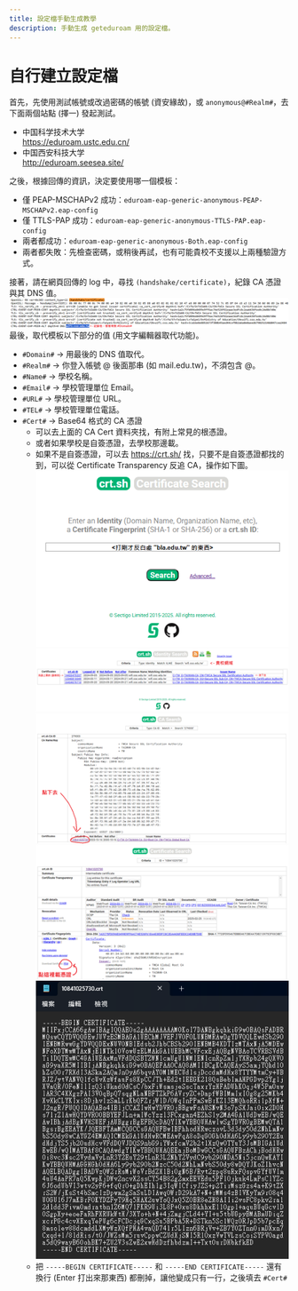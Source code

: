 ```yaml
---
title: 設定檔手動生成教學
description: 手動生成 geteduroam 用的設定檔。
---
```


# 自行建立設定檔<br>
首先，先使用測試帳號或改過密碼的帳號 (資安緣故)，或 `anonymous@#Realm#`，去下面兩個站點 (擇一) 發起測試。<br>
- 中国科学技术大学<br>
  <https://eduroam.ustc.edu.cn/><br>
- 中国西安科技大学<br>
  <http://eduroam.seesea.site/><br>

之後，根據回傳的資訊，決定要使用哪一個模板：<br>
- 僅 PEAP-MSCHAPv2 成功：`eduroam-eap-generic-anonymous-PEAP-MSCHAPv2.eap-config`
- 僅 TTLS-PAP 成功：`eduroam-eap-generic-anonymous-TTLS-PAP.eap-config`
- 兩者都成功：`eduroam-eap-generic-anonymous-Both.eap-config`
- 兩者都失敗：先檢查密碼，或稍後再試，也有可能貴校不支援以上兩種驗證方式。

接著，請在網頁回傳的 log 中，尋找 `(handshake/certificate)`，紀錄 CA 憑證與其 DNS 值。
![Cert](selfgen/Cert.png)
最後，取代模板以下部分的值 (用文字編輯器取代功能)。

- `#Domain#` -> 用最後的 DNS 值取代。<br>
- `#Realm#` -> 你登入帳號 @ 後面那串 (如 mail.edu.tw)，不須包含 @。<br>
- `#Name#` -> 學校名稱。<br>
- `#Email#` -> 學校管理單位 Email。<br>
- `#URL#` -> 學校管理單位 URL。<br>
- `#TEL#` -> 學校管理單位電話。<br>
- `#Cert#` -> Base64 格式的 CA 憑證<br>
  - 可以去上面的 CA Cert 資料夾找，有附上常見的根憑證。<br>
  - 或者如果學校是自簽憑證，去學校那邊載。<br>
  - 如果不是自簽憑證，可以去 https://crt.sh/ 找，只要不是自簽憑證都找的到，可以從 Certificate Transparency 反追 CA，操作如下圖。<br>
    ![CTSearch](selfgen/CTSearch.png)<br>
    ![CTRecord](selfgen/CTRecord.png)<br>
    ![CARecord](selfgen/CARecord.png)<br>
    ![CACert](selfgen/CACert.png)<br>
    ![EditCert](selfgen/EditCert.png)<br>
  - 把 `-----BEGIN CERTIFICATE-----` 和 `-----END CERTIFICATE-----` 還有換行 (Enter 打出來那東西) 都刪掉，讓他變成只有一行，之後填去 `#Cert#`